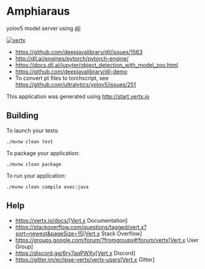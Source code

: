 # Amphiaraus

yolov5 model server using [djl](https://djl.ai/)

[![vertx](https://img.shields.io/badge/vert.x-4.4.0-purple.svg)](https://vertx.io)

- <https://github.com/deepjavalibrary/djl/issues/1563>
- <http://djl.ai/engines/pytorch/pytorch-engine/>
- <https://docs.djl.ai/jupyter/object_detection_with_model_zoo.html>
- <https://github.com/deepjavalibrary/djl-demo>
- To convert pt files to torchscript, see <https://github.com/ultralytics/yolov5/issues/251>


This application was generated using <http://start.vertx.io>

## Building

To launch your tests:
```
./mvnw clean test
```

To package your application:
```
./mvnw clean package
```

To run your application:
```
./mvnw clean compile exec:java
```

## Help

* https://vertx.io/docs/[Vert.x Documentation]
* https://stackoverflow.com/questions/tagged/vert.x?sort=newest&pageSize=15[Vert.x Stack Overflow]
* https://groups.google.com/forum/?fromgroups#!forum/vertx[Vert.x User Group]
* https://discord.gg/6ry7aqPWXy[Vert.x Discord]
* https://gitter.im/eclipse-vertx/vertx-users[Vert.x Gitter]


